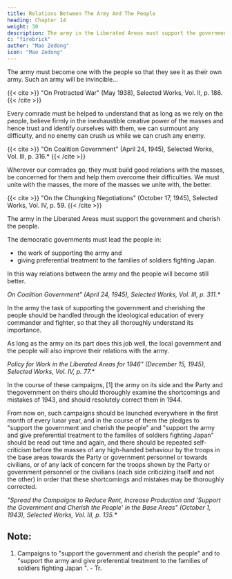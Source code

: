 ```yaml
---
title: Relations Between The Army And The People
heading: Chapter 14
weight: 30
description: The army in the Liberated Areas must support the government and cherish the people
c: "firebrick"
author: "Mao Zedong"
icon: "Mao Zedong"
---
```



The army must become one with the people so that they see it as their own
army. Such an army will be invincible…

{{< cite >}}
"On Protracted War" (May 1938), Selected Works, Vol. II, p. 186.
{{< /cite >}}

Every comrade must be helped to understand that as long as we rely on the people, believe firmly in the inexhaustible creative power of the masses and hence trust and identify ourselves with them, we can surmount any difficulty, and no enemy can crush us while we can crush any enemy.

{{< cite >}}
"On Coalition Government" (April 24, 1945), Selected Works, Vol. III, p. 316.*
{{< /cite >}}


Wherever our comrades go, they must build good relations with the masses, be concerned for them and help them overcome their difficulties. We must unite with the masses, the more of the masses we unite with, the better. 

{{< cite >}}
"On the Chungking Negotiations" (October 17, 1945), Selected Works, Vol. IV, p. 59.
{{< /cite >}}


The army in the Liberated Areas must support the government and cherish the people. 

The democratic governments must lead the people in:
- the work of supporting the army and
- giving preferential treatment to the families of soldiers fighting Japan. 

In this way relations between the army and the people will become still better.

<cite>On Coalition Government" (April 24, 1945), Selected Works, Vol. III, p. 311.*</cite>


In the army the task of supporting the government and cherishing the people should be handled through the ideological education of every commander and fighter, so that they all thoroughly understand its importance. 

As long as the army on its part does this job well, the local government and the people will also improve their relations with the army.

<cite>Policy for Work in the Liberated Areas for 1946" (December 15, 1945), Selected Works, Vol. IV, p. 77.*</cite>


In the course of these campaigns, [1] the army on its side and the Party and thegovernment on theirs should thoroughly examine the shortcomings and mistakes of 1943, and should resolutely correct them in 1944. 

From now on, such campaigns should be launched everywhere in the first month of every lunar year, and in the course of them the pledges to "support the government and cherish the people" and "support the army and give preferential treatment to the families of soldiers fighting Japan" should be read out time and again, and there should be repeated self-criticism before the masses of any high-handed behaviour by the troops in the base areas towards the Party or government personnel or towards civilians, or of any lack of concern for the troops shown by the Party or government personnel or the civilians (each side
criticizing itself and not the other) in order that these shortcomings and mistakes may be thoroughly corrected.

<cite>"Spread the Campaigns to Reduce Rent, Increase Production and 'Support the Government and Cherish the People' in the Base Areas" (October 1, 1943), Selected Works, Vol. III, p. 135.*</cite>


## Note:

1. Campaigns to "support the government and cherish the people" and to "support the
army and give preferential treatment to the families of soldiers fighting Japan ". - Tr.


